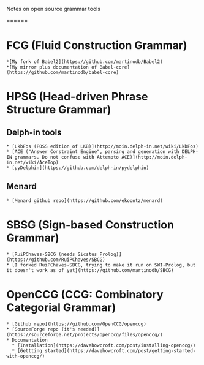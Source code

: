 Notes on open source grammar tools

======

# FCG (Fluid Construction Grammar)
    *[My fork of Babel2](https://github.com/martinodb/Babel2)
    *[My mirror plus documentation of Babel-core](https://github.com/martinodb/babel-core)

# HPSG (Head-driven Phrase Structure Grammar)
## Delph-in tools
    * [LkbFos (FOSS edition of LKB)](http://moin.delph-in.net/wiki/LkbFos)
    * [ACE ("Answer Constraint Engine", parsing and generation with DELPH-IN grammars. Do not confuse with Attempto ACE)](http://moin.delph-in.net/wiki/AceTop)
    * [pyDelphin](https://github.com/delph-in/pydelphin)
## Menard
    * [Menard github repo](https://github.com/ekoontz/menard)

# SBSG (Sign-based Construction Grammar)
    * [RuiPChaves-SBCG (needs Sicstus Prolog)](https://github.com/RuiPChaves/SBCG)
    * [I forked RuiPChaves-SBCG, trying to make it run on SWI-Prolog, but it doesn't work as of yet](https://github.com/martinodb/SBCG)

# OpenCCG (CCG: Combinatory Categorial Grammar)
    * [Github repo](https://github.com/OpenCCG/openccg)
    * [SourceForge repo (it's needed)](https://sourceforge.net/projects/openccg/files/openccg/)
    * Documentation
      * [Installation](https://davehowcroft.com/post/installing-openccg/)
      * [Gettting started](https://davehowcroft.com/post/getting-started-with-openccg/) 
